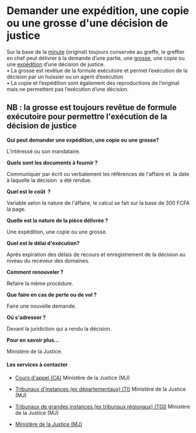 # Demander une expédition, une copie ou une grosse d'une décision de justice

Sur la base de la [minute](../../../services/minute.md) (original) toujours conservée au greffe, le greffier en chef peut délivrer à la demande d’une partie, une [grosse](../../../services/grosse.md), une copie ou une [expédition](../../../services/expedition.md) d’une décision de justice.  
• La grosse est revêtue de la formule exécutoire et permet l’exécution de la décision par un huissier ou un agent d’exécution  
• La copie et l’expédition sont également des reproductions de l’original mais ne permettent pas l’exécution d’une décision.  
  
NB : la grosse est toujours revêtue de formule exécutoire pour permettre l'exécution de la décision de justice
-------------------------------------------------------------------------------------------------------------------------------------------------------------------------------------------------------------------------------------------------------------------------------------------------------------------------------------------------------------------------------------------------------------------------------------------------------------------------------------------------------------------------------------------------------------------------------------------------------------------------------------------------------------------------------------

**Qui peut demander une expédition, une copie ou une grosse?**

L'intéressé ou son mandataire.

**Quels sont les documents à fournir ?**

Communiquer par écrit ou verbalement les références de l'affaire et  la date à laquelle la décision  a été rendue.

**Quel est le coût  ?**

Variable selon la nature de l'affaire, le calcul se fait sur la base de 300 FCFA la page.  

**Quelle est la nature de la pièce délivrée ?**

Une expédition, une copie ou une grosse.

**Quel est le délai d'exécution?**

Après expiration des délais de recours et enregistrement de la décision au niveau du receveur des domaines.

**Comment renouveler ?**

Refaire la même procédure.

**Que faire en cas de perte ou de vol ?**

Faire une nouvelle demande.  

**Où s'adresser ?**

Devant la juridiction qui a rendu la décision.  

**Pour en savoir plus...**

Ministère de la Justice.

#### Les services à contacter

*   [Cours d'appel (CA)](../../../services/cours-dappel-ca.md) Ministère de la Justice (MJ)  
    
*   [Tribunaux d'instances (ex départementaux) (TI)](../../../services/tribunaux-dinstances-ex-departementaux-ti.md) Ministère de la Justice (MJ)  
    
*   [Tribunaux de grandes instances (ex tribunaux régionaux) (TGI)](../../../services/tribunaux-de-grandes-instances-ex-tribunaux-regionaux-tgi.md) Ministère de la Justice (MJ)  
    
*   [Ministère de la Justice (MJ)](../../../services/ministere-de-la-justice-mj.md)